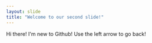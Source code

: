 ```yaml
---
layout: slide
title: "Welcome to our second slide!"
---
```

Hi there! I'm new to Github!
Use the left arrow to go back!
